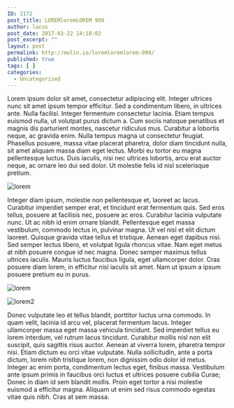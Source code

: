 ```yaml
---
ID: 2172
post_title: LOREMloremLOREM 999
author: lacus
post_date: 2017-03-22 14:18:02
post_excerpt: ""
layout: post
permalink: http://molin.io/loremloremlorem-999/
published: true
tags: [ ]
categories:
  - Uncategorized
---
```

Lorem ipsum dolor sit amet, consectetur adipiscing elit. Integer ultrices nunc sit amet ipsum tempor efficitur. Sed a condimentum libero, in ultrices ante. Nulla facilisi. Integer fermentum consectetur lacinia. Etiam tempus euismod nulla, ut volutpat purus dictum a. Cum sociis natoque penatibus et magnis dis parturient montes, nascetur ridiculus mus. Curabitur a lobortis neque, ac gravida enim. Nulla tempus magna ut consectetur feugiat. Phasellus posuere, massa vitae placerat pharetra, dolor diam tincidunt nulla, sit amet aliquam massa diam eget lectus. Morbi eu tortor eu magna pellentesque luctus. Duis iaculis, nisi nec ultrices lobortis, arcu erat auctor neque, ac ornare leo dui sed dolor. Ut molestie felis id nisl scelerisque pretium.

![lorem](https://raw.githubusercontent.com/vargaLaszlo/md-export/master/_posts/lorem.png)

Integer diam ipsum, molestie non pellentesque et, laoreet ac lacus. Curabitur imperdiet semper erat, et tincidunt erat fermentum quis. Sed eros tellus, posuere at facilisis nec, posuere ac eros. Curabitur lacinia vulputate nunc. Ut ac nibh id enim ornare blandit. Pellentesque eget massa vestibulum, commodo lectus in, pulvinar magna. Ut vel nisl et elit dictum laoreet. Quisque gravida vitae tellus et tristique. Aenean eget dapibus nisi. Sed semper lectus libero, et volutpat ligula rhoncus vitae. Nam eget metus at nibh posuere congue id nec magna. Donec semper maximus tellus ultrices iaculis. Mauris luctus faucibus ligula, eget ullamcorper dolor. Cras posuere diam lorem, in efficitur nisl iaculis sit amet. Nam ut ipsum a ipsum posuere pretium eu in purus.

![lorem](http://molinio.jaystack.com/wp-content/uploads/2017/01/nodejs-logo-e1485506161368.png)

![lorem2](http://molinio.jaystack.com/wp-content/uploads/2017/01/nodejs-logo-e1485506161368.png)

Donec vulputate leo et tellus blandit, porttitor luctus urna commodo. In quam velit, lacinia id arcu vel, placerat fermentum lacus. Integer ullamcorper massa eget massa vehicula tincidunt. Sed imperdiet tellus eu lorem interdum, vel rutrum lacus tincidunt. Curabitur mollis nisl non elit suscipit, quis sagittis risus auctor. Aenean at viverra lorem, pharetra tempor nisi. Etiam dictum eu orci vitae vulputate. Nulla sollicitudin, ante a porta dictum, lorem nibh tristique lorem, non dignissim odio dolor id metus. Integer ac enim porta, condimentum lectus eget, finibus massa. Vestibulum ante ipsum primis in faucibus orci luctus et ultrices posuere cubilia Curae; Donec in diam id sem blandit mollis. Proin eget tortor a nisi molestie euismod a efficitur magna. Aliquam ut enim sed risus commodo egestas vitae quis nibh. Cras at sem massa.